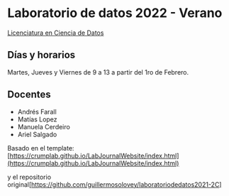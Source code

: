 # Laboratorio de datos 2022 - Verano


[Licenciatura en Ciencia de Datos](https://https://lcd.exactas.uba.ar/)




## Días y horarios

Martes, Jueves y Viernes de 9 a 13 a partir del 1ro de Febrero.

## Docentes

- Andrés Farall 
- Matías Lopez
- Manuela Cerdeiro
- Ariel Salgado

Basado en el template:
[https://crumplab.github.io/LabJournalWebsite/index.html](https://crumplab.github.io/LabJournalWebsite/index.html)

y el repositorio original[https://github.com/guillermosolovey/laboratoriodedatos2021-2C]
